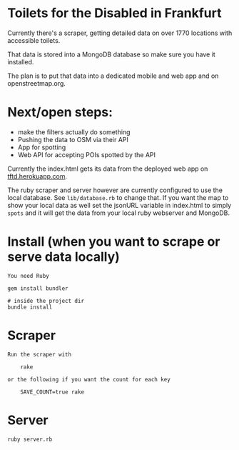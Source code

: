 # Toilets for the Disabled in Frankfurt

Currently there's a scraper, getting detailed data on over 1770 locations with accessible toilets.

That data is stored into a MongoDB database so make sure you have it installed.

The plan is to put that data into a dedicated mobile and web app and on openstreetmap.org.

# Next/open steps:
* make the filters actually do something
* Pushing the data to OSM via their API
* App for spotting
* Web API  for accepting POIs spotted by the API

Currently the index.html gets its data from the deployed web app on [tftd.herokuapp.com](https://tftd.herokuapp.com).

The ruby scraper and server however are currently configured to use the local database.
See `lib/database.rb` to change that. If you want the map to show your local data as well
set the jsonURL variable in index.html to simply `spots` and it will get the data from
your local ruby webserver and MongoDB.

# Install (when you want to scrape or serve data locally)

    You need Ruby

	gem install bundler

	# inside the project dir
	bundle install

# Scraper

	Run the scraper with
    
    	rake
    	
    or the following if you want the count for each key
    
    	SAVE_COUNT=true rake

# Server
	
	ruby server.rb